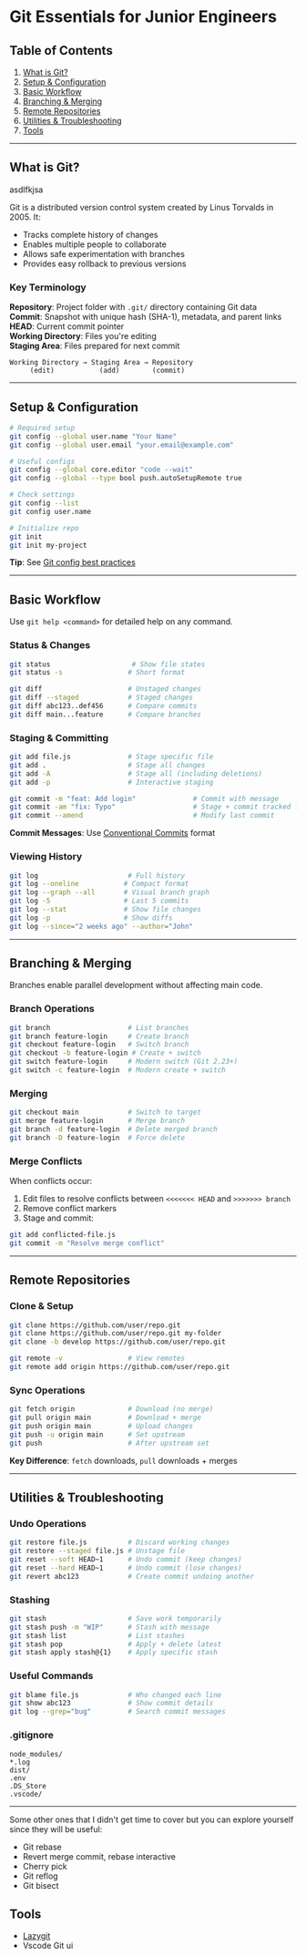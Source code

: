 # Git Essentials for Junior Engineers

## Table of Contents

1. [What is Git?](#what-is-git)
2. [Setup & Configuration](#setup--configuration)
3. [Basic Workflow](#basic-workflow)
4. [Branching & Merging](#branching--merging)
5. [Remote Repositories](#remote-repositories)
6. [Utilities & Troubleshooting](#utilities--troubleshooting)
7. [Tools](#tools)

---

## What is Git?
asdlfkjsa

Git is a distributed version control system created by Linus Torvalds in 2005. It:

- Tracks complete history of changes
- Enables multiple people to collaborate
- Allows safe experimentation with branches
- Provides easy rollback to previous versions

### Key Terminology

**Repository**: Project folder with `.git/` directory containing Git data  
**Commit**: Snapshot with unique hash (SHA-1), metadata, and parent links  
**HEAD**: Current commit pointer  
**Working Directory**: Files you're editing  
**Staging Area**: Files prepared for next commit

```
Working Directory → Staging Area → Repository
     (edit)           (add)        (commit)
```

---

## Setup & Configuration

```bash
# Required setup
git config --global user.name "Your Name"
git config --global user.email "your.email@example.com"

# Useful configs
git config --global core.editor "code --wait"
git config --global --type bool push.autoSetupRemote true

# Check settings
git config --list
git config user.name

# Initialize repo
git init
git init my-project
```

**Tip**: See [Git config best practices](https://blog.gitbutler.com/how-git-core-devs-configure-git/)

---

## Basic Workflow

Use `git help <command>` for detailed help on any command.

### Status & Changes

```bash
git status                    # Show file states
git status -s                # Short format

git diff                     # Unstaged changes
git diff --staged            # Staged changes
git diff abc123..def456      # Compare commits
git diff main...feature      # Compare branches
```

### Staging & Committing

```bash
git add file.js              # Stage specific file
git add .                    # Stage all changes
git add -A                   # Stage all (including deletions)
git add -p                   # Interactive staging

git commit -m "feat: Add login"              # Commit with message
git commit -am "fix: Typo"                   # Stage + commit tracked files
git commit --amend                           # Modify last commit
```

**Commit Messages**: Use [Conventional Commits](https://www.conventionalcommits.org/) format

### Viewing History

```bash
git log                      # Full history
git log --oneline           # Compact format
git log --graph --all       # Visual branch graph
git log -5                  # Last 5 commits
git log --stat              # Show file changes
git log -p                  # Show diffs
git log --since="2 weeks ago" --author="John"
```

---

## Branching & Merging

Branches enable parallel development without affecting main code.

### Branch Operations

```bash
git branch                   # List branches
git branch feature-login     # Create branch
git checkout feature-login   # Switch branch
git checkout -b feature-login # Create + switch
git switch feature-login     # Modern switch (Git 2.23+)
git switch -c feature-login  # Modern create + switch
```

### Merging

```bash
git checkout main            # Switch to target
git merge feature-login      # Merge branch
git branch -d feature-login  # Delete merged branch
git branch -D feature-login  # Force delete
```

### Merge Conflicts

When conflicts occur:

1. Edit files to resolve conflicts between `<<<<<<< HEAD` and `>>>>>>> branch`
2. Remove conflict markers
3. Stage and commit:

```bash
git add conflicted-file.js
git commit -m "Resolve merge conflict"
```

---

## Remote Repositories

### Clone & Setup

```bash
git clone https://github.com/user/repo.git
git clone https://github.com/user/repo.git my-folder
git clone -b develop https://github.com/user/repo.git

git remote -v                # View remotes
git remote add origin https://github.com/user/repo.git
```

### Sync Operations

```bash
git fetch origin             # Download (no merge)
git pull origin main         # Download + merge
git push origin main         # Upload changes
git push -u origin main      # Set upstream
git push                     # After upstream set
```

**Key Difference**: `fetch` downloads, `pull` downloads + merges

---

## Utilities & Troubleshooting

### Undo Operations

```bash
git restore file.js          # Discard working changes
git restore --staged file.js # Unstage file
git reset --soft HEAD~1      # Undo commit (keep changes)
git reset --hard HEAD~1      # Undo commit (lose changes)
git revert abc123            # Create commit undoing another
```

### Stashing

```bash
git stash                    # Save work temporarily
git stash push -m "WIP"      # Stash with message
git stash list               # List stashes
git stash pop                # Apply + delete latest
git stash apply stash@{1}    # Apply specific stash
```

### Useful Commands

```bash
git blame file.js            # Who changed each line
git show abc123              # Show commit details
git log --grep="bug"         # Search commit messages
```

### .gitignore

```gitignore
node_modules/
*.log
dist/
.env
.DS_Store
.vscode/
```

---

Some other ones that I didn't get time to cover but you can explore yourself since they will be useful:

- Git rebase
- Revert merge commit, rebase interactive
- Cherry pick
- Git reflog
- Git bisect

## Tools

- [Lazygit](https://github.com/jesseduffield/lazygit)
- Vscode Git ui
